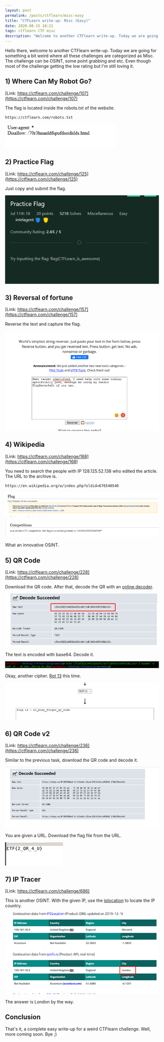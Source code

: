 ```yaml
---
layout: post
permalink: /posts/ctflearn/misc-easy
title: "CTFLearn write-up: Misc (Easy)"
date: 2020-08-15 18:21
tags: ctflearn CTF misc
description: "Welcome to another CTFlearn write-up. Today we are going for something a bit weird where all these challenges are categorized as Misc."
---
```


Hello there, welcome to another CTFlearn write-up. Today we are going for something a bit weird where all these challenges are categorized as Misc. The challenge can be OSINT, some point grabbing and etc. Even though most of the challenge getting the low rating but I'm still loving it.

## 1) Where Can My Robot Go?

[Link: https://ctflearn.com/challenge/107](https://ctflearn.com/challenge/107)

The flag is located inside the robots.txt of the website.

```
https://ctflearn.com/robots.txt
```

![robots flag](/assets/images/ctflearn/2020-08-15-misc-easy/1.png)

## 2) Practice Flag

[Link: https://ctflearn.com/challenge/125](https://ctflearn.com/challenge/125)

Just copy and submit the flag.

![flag flag](/assets/images/ctflearn/2020-08-15-misc-easy/2.png)

## 3) Reversal of fortune

[Link: https://ctflearn.com/challenge/157](https://ctflearn.com/challenge/157)

Reverse the text and capture the flag.

![Reverse flag](/assets/images/ctflearn/2020-08-15-misc-easy/3.png)

## 4) Wikipedia

[Link: https://ctflearn.com/challenge/168](https://ctflearn.com/challenge/168)

You need to search the people with IP  128.125.52.138 who edited the article. The URL to the archive is.

```
https://en.wikipedia.org/w/index.php?oldid=676540540
```

![the ip](/assets/images/ctflearn/2020-08-15-misc-easy/4.png)

![wikipedia flag](/assets/images/ctflearn/2020-08-15-misc-easy/5.png)

What an innovative OSINT.

## 5) QR Code

[Link: https://ctflearn.com/challenge/228](https://ctflearn.com/challenge/228)

Download the QR code. After that, decode the QR with an [online decoder](https://zxing.org/w/decode.jspx).

![qr scan](/assets/images/ctflearn/2020-08-15-misc-easy/6.png)

The text is encoded with base64. Decode it.

![base 64](/assets/images/ctflearn/2020-08-15-misc-easy/7.png)

Okay, another cipher. [Rot 13](https://rot13.com/) this time.

![qr flag](/assets/images/ctflearn/2020-08-15-misc-easy/8.png)

## 6) QR Code v2

[Link: https://ctflearn.com/challenge/236](https://ctflearn.com/challenge/236)

Similar to the previous task, download the QR code and decode it.

![more qr scan](/assets/images/ctflearn/2020-08-15-misc-easy/9.png)

You are given a URL. Download the flag file from the URL.

![more qr flag](/assets/images/ctflearn/2020-08-15-misc-easy/10.png)

## 7) IP Tracer  

[Link: https://ctflearn.com/challenge/686]

This is another OSINT. With the given IP, use the [iplocation](https://www.iplocation.net/) to locate the IP country.

![tracer flag](/assets/images/ctflearn/2020-08-15-misc-easy/11.png)

The answer is London by the way.

## Conclusion

That's it, a complete easy write-up for a weird CTFlearn challenge. Well, more coming soon. Bye ;)
